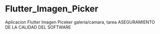 # Flutter_Imagen_Picker
Aplicacion Flutter Imagen Piceker galeria/camara, tarea ASEGURAMIENTO DE LA CALIDAD DEL SOFTWARE

